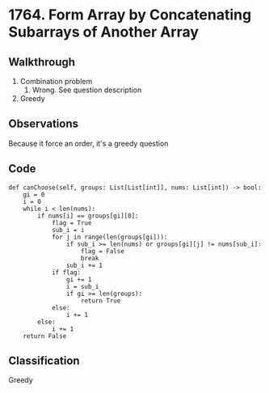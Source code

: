 # 1764. Form Array by Concatenating Subarrays of Another Array
## Walkthrough
1. Combination problem
   1. Wrong. See question description
2. Greedy
## Observations
Because it force an order, it's a greedy question 
## Code
```
def canChoose(self, groups: List[List[int]], nums: List[int]) -> bool:
    gi = 0
    i = 0
    while i < len(nums):
        if nums[i] == groups[gi][0]:
            flag = True
            sub_i = i
            for j in range(len(groups[gi])):
                if sub_i >= len(nums) or groups[gi][j] != nums[sub_i]:
                    flag = False
                    break
                sub_i += 1
            if flag:
                gi += 1
                i = sub_i
                if gi >= len(groups):
                    return True
            else:
                i += 1
        else:
            i += 1
    return False
```
## Classification
Greedy
